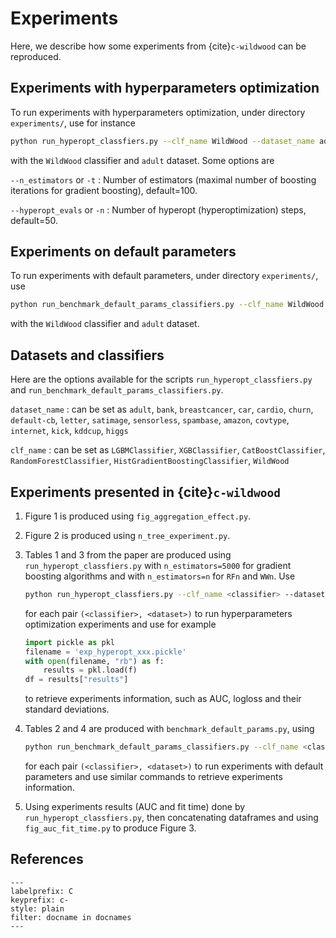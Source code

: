 
# Experiments

Here, we describe how some experiments from {cite}`c-wildwood` can be reproduced.

## Experiments with hyperparameters optimization

To run experiments with hyperparameters optimization, under directory `experiments/`,
use for instance
```bash
python run_hyperopt_classfiers.py --clf_name WildWood --dataset_name adult
```
with the `WildWood` classifier and `adult` dataset. Some options are

``--n_estimators`` or ``-t``
: Number of estimators (maximal number of boosting iterations for gradient boosting), default=100.

``--hyperopt_evals`` or ``-n``
: Number of hyperopt (hyperoptimization) steps, default=50.

## Experiments on default parameters

To run experiments with default parameters, under directory `experiments/`, use
```bash
python run_benchmark_default_params_classifiers.py --clf_name WildWood --dataset_name adult
```
with the `WildWood` classifier and `adult` dataset. 

## Datasets and classifiers

Here are the options available for the scripts ``run_hyperopt_classfiers.py`` and 
``run_benchmark_default_params_classifiers.py``.

``dataset_name``
: can be set as ``adult``, ``bank``, ``breastcancer``, ``car``, ``cardio``, ``churn``, 
``default-cb``, ``letter``, ``satimage``, ``sensorless``, ``spambase``, ``amazon``, 
``covtype``, ``internet``, ``kick``, ``kddcup``, ``higgs``

``clf_name``
: can be set as ``LGBMClassifier``, ``XGBClassifier``, ``CatBoostClassifier``, 
``RandomForestClassifier``, ``HistGradientBoostingClassifier``, ``WildWood``

## Experiments presented in {cite}`c-wildwood`


1. Figure 1 is produced using ``fig_aggregation_effect.py``.
1. Figure 2 is produced using ``n_tree_experiment.py``.
1. Tables 1 and 3 from the paper are produced using ``run_hyperopt_classfiers.py``
   with ``n_estimators=5000`` for gradient boosting algorithms and with
   ``n_estimators=n`` for ``RFn`` and ``WWn``. Use
   ```bash
   python run_hyperopt_classfiers.py --clf_name <classifier> --dataset_name <dataset> --n_estimators <n_estimators>
   ```
   for each pair ``(<classifier>, <dataset>)`` to run hyperparameters optimization 
   experiments and use for example
   ```python
   import pickle as pkl
   filename = 'exp_hyperopt_xxx.pickle'
   with open(filename, "rb") as f:
       results = pkl.load(f)
   df = results["results"]
   ```
   to retrieve experiments information, such as AUC, logloss and their standard 
   deviations.

1. Tables 2 and 4 are produced with ``benchmark_default_params.py``, using
   ```bash
   python run_benchmark_default_params_classifiers.py --clf_name <classifier> --dataset_name <dataset>
   ```
   for each pair ``(<classifier>, <dataset>)`` to run experiments with default 
   parameters and use similar commands to retrieve experiments information.

1. Using experiments results (AUC and fit time) done by ``run_hyperopt_classfiers.py``,
   then concatenating dataframes and using ``fig_auc_fit_time.py`` to produce Figure 3.


## References


```{bibliography} biblio.bib
---
labelprefix: C
keyprefix: c-
style: plain
filter: docname in docnames
---
